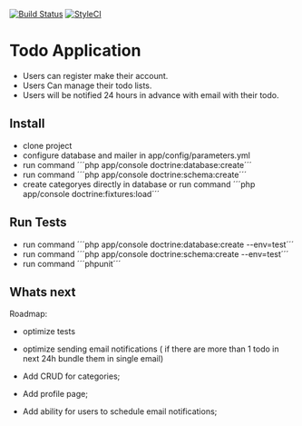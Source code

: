 
[![Build Status](https://img.shields.io/travis/lkovace18/symfony-todoapp/master.svg?style=flat-square)](https://travis-ci.org/lkovace18/symfony-todoapp/)
[![StyleCI](https://styleci.io/repos/90768289/shield)](https://styleci.io/repos/90768289)

Todo Application
========================

* Users can register make their account. 
* Users Can manage their todo lists.
* Users will be notified 24 hours in advance with email with their todo.


Install
--------------

 - clone project 
 - configure database and mailer in app/config/parameters.yml
 - run command  ´´´php app/console doctrine:database:create´´´
 - run command  ´´´php app/console doctrine:schema:create´´´
 - create categoryes directly in database or run command
  ´´´php app/console doctrine:fixtures:load´´´

Run Tests
--------------
- run command  ´´´php app/console doctrine:database:create --env=test´´´
- run command  ´´´php app/console doctrine:schema:create --env=test´´´
- run command  ´´´phpunit´´´

Whats next
--------------

Roadmap:

  * optimize tests

  * optimize sending email notifications ( if there are more than 1 todo in next 24h bundle them in single email)

  * Add CRUD for categories;

  * Add profile page;

  * Add ability for users to schedule email notifications;
